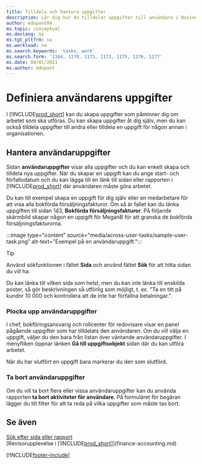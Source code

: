 ```yaml
---
title: Tilldela och hantera uppgifter
description: Lär dig hur du tilldelar uppgifter till användare i Business Central – till exempel din revisor – samt hur du hämtar och slutför uppgifter.
author: edupont04
ms.topic: conceptual
ms.devlang: na
ms.tgt_pltfrm: na
ms.workload: na
ms.search.keywords: 'tasks, work'
ms.search.form: '1164, 1170, 1171, 1172, 1175, 1176, 1177'
ms.date: 04/01/2021
ms.author: edupont
---
```

# <a name="define-user-tasks" />Definiera användarens uppgifter

I [!INCLUDE[prod_short](includes/prod_short.md)] kan du skapa uppgifter som påminner dig om arbetet som ska utföras. Du kan skapa uppgifter åt dig själv, men du kan också tilldela uppgifter till andra eller tilldela en uppgift för någon annan i organisationen.  

## <a name="managing-user-tasks" />Hantera användaruppgifter

Sidan **användaruppgifter** visar alla uppgifter och du kan enkelt skapa och tilldela nya uppgifter. När du skapar en uppgift kan du ange start- och förfallodatum och du kan lägga till en länk till sidan eller rapporten i [!INCLUDE[prod_short](includes/prod_short.md)] där användaren måste göra arbetet.  

Du kan till exempel skapa en uppgift för dig själv eller en medarbetare för att visa alla bokförda försäljningsfakturor. Om så är fallet kan du länka uppgiften till sidan 143, **Bokförda försäljningsfakturor**. På följande skärmbild skapar någon en uppgift för MeganB för att granska de bokförda försäljningsfakturorna.  

:::image type="content" source="media/across-user-tasks/sample-user-task.png" alt-text="Exempel på en användaruppgift.":::

> [!TIP]  
> Använd sökfunktionen i fältet **Sida** och använd fältet **Sök** för att hitta sidan du vill ha.  
>
> Du kan länka till vilken sida som helst, men du kan inte länka till enskilda poster, så gör beskrivningen så utförlig som möjligt, t. ex. "Ta en titt på kundnr 10 000 och kontrollera att de inte har förfallna betalningar.".

### <a name="picking-up-user-tasks" />Plocka upp användaruppgifter

I chef, bokföringsansvarig och rollcenter för redovisare visar en panel pågående uppgifter som har tilldelats den användaren. Om du vill välja en uppgift, väljer du den bara från listan över väntande användaruppgifter. I menyfliken öppnar länken **Gå till uppgiftsobjekt** sidan där du kan utföra arbetet.  

När du har slutfört en uppgift bara markerar du den som slutförd.  

### <a name="deleting-user-tasks" />Ta bort användaruppgifter

Om du vill ta bort flera eller vissa användaruppgifter kan du använda rapporten **ta bort aktiviteter för användare**. På formuläret för begäran lägger du till filter för att ta reda på vilka uppgifter som måste tas bort.  

## <a name="see-also" />Se även

[Sök efter sida eller rapport](ui-search.md)  
[Revisorupplevelse i [!INCLUDE[prod_short](includes/prod_short.md)]](finance-accounting.md)  


[!INCLUDE[footer-include](includes/footer-banner.md)]
